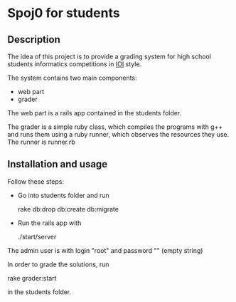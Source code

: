 Spoj0 for students
==================

Description
-----------

The idea of this project is to provide a grading system for high school students informatics competitions in [IOI][IOI] style.

The system contains two main components:
 * web part
 * grader
 
The web part is a rails app contained in the students folder.

The grader is a simple ruby class, which compiles the programs with g++ and runs them using a ruby runner, which observes the resources they use. The runner is runner.rb

Installation and usage
----------------------

Follow these steps:

* Go into students folder and run

  rake db:drop db:create db:migrate
   
* Run the rails app with

  ./start/server
   
The admin user is with login "root" and password "" (empty string)

In order to grade the solutions, run

  rake grader:start
  
in the students folder.

[IOI]: http://olympiads.win.tue.nl/ioi/
